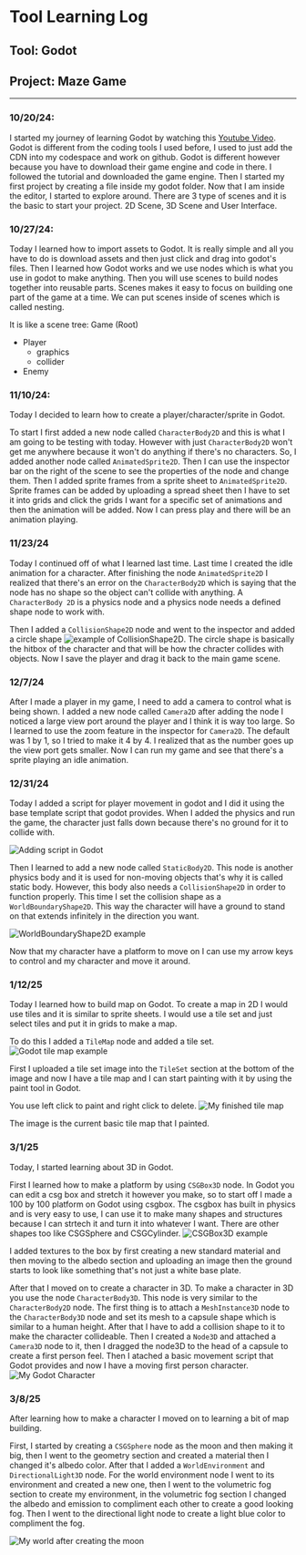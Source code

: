 # Tool Learning Log

## Tool: **Godot**

## Project: **Maze Game**

---

### 10/20/24:
I started my journey of learning Godot by watching this [Youtube Video](https://www.youtube.com/watch?v=LOhfqjmasi0). Godot is different from the coding tools I used before, I used to just add the CDN into my codespace and work on github. Godot is different however because you have to download their game engine and code in there. I followed the tutorial and downloaded the game engine. Then I started my first project by creating a file inside my godot folder. Now that I am inside the editor, I started to explore around. There are 3 type of scenes and it is the basic to start your project. 2D Scene, 3D Scene and User Interface.

### 10/27/24:
Today I learned how to import assets to Godot. It is really simple and all you have to do is download assets and then just click and drag into godot's files. Then I learned how Godot works and we use nodes which is what you use in godot to make anything. Then you will use scenes to build nodes together into reusable parts. Scenes makes it easy to focus on building one part of the game at a time. We can put scenes inside of scenes which is called nesting.

It is like a scene tree:
Game (Root)
* Player
    * graphics
    * collider
* Enemy



### 11/10/24:
Today I decided to learn how to create a player/character/sprite in Godot.

To start I first added a new node called `CharacterBody2D` and this is what I am going to be testing with today. However with just `CharacterBody2D` won't get me anywhere because it won't do anything if there's no characters. So, I added another node called `AnimatedSprite2D`. Then I can use the inspector bar on the right of the scene to see the properties of the node and change them. Then I added sprite frames from a sprite sheet to `AnimatedSprite2D`. Sprite frames can be added by uploading a spread sheet then I have to set it into grids and click the grids I want for a specific set of animations and then the animation will be added. Now I can press play and there will be an animation playing.


### 11/23/24
Today I continued off of what I learned last time. Last time I created the idle animation for a character. After finishing the node `AnimatedSprite2D` I realized that there's an error on the `CharacterBody2D` which is saying that the node has no shape so the object can't collide with anything. A `CharacterBody 2D` is a physics node and a physics node needs a defined shape node to work with.

Then I added a `CollisionShape2D` node and went to the inspector and added a circle shape ![example of CollisionShape2D](godot-collisionshape2D.png). The circle shape is basically the hitbox of the character and that will be how the chracter collides with objects. Now I save the player and drag it back to the main game scene.

### 12/7/24
After I made a player in my game, I need to add a camera to control what is being shown. I added a new node called `Camera2D` after adding the node I noticed a large view port around the player and I think it is way too large. So I learned to use the zoom feature in the inspector for `Camera2D`. The default was 1 by 1, so I tried to make it 4 by 4. I realized that as the number goes up the view port gets smaller. Now I can run my game and see that there's a sprite playing an idle animation.

### 12/31/24
Today I added a script for player movement in godot and I did it using the base template script that godot provides. When I added the physics and run the game, the character just falls down because there's no ground for it to collide with.

![Adding script in Godot](godot-script.png)

Then I learned to add a new node called `StaticBody2D`. This node is another physics body and it is used for non-moving objects that's why it is called static body. However, this body also needs a `CollisionShape2D` in order to function properly. This time I set the collision shape as a `WorldBoundaryShape2D`. This way the character will have a ground to stand on that extends infinitely in the direction you want.

![WorldBoundaryShape2D example](worldboundary2d.png)


Now that my character have a platform to move on I can use my arrow keys to control and my character and move it around.

### 1/12/25
Today I learned how to build map on Godot. To create a map in 2D I would use tiles and it is similar to sprite sheets. I would use a tile set and just select tiles and put it in grids to make a map.

To do this I added a `TileMap` node and added a tile set.
![Godot tile map example](godot-tilemap.png)

First I uploaded a tile set image into the `TileSet` section at the bottom of the image and now I have a tile map and I can start painting with it by using the paint tool in Godot.

You use left click to paint and right click to delete.
![My finished tile map](godot-finished-map.png)

The image is the current basic tile map that I painted.

### 3/1/25
Today, I started learning about 3D in Godot.

First I learned how to make a platform by using `CSGBox3D` node. In Godot you can edit a csg box and stretch it however you make, so to start off I made a 100 by 100 platform on Godot using csgbox. The csgbox has built in physics and is very easy to use, I can use it to make many shapes and structures because I can strtech it and turn it into whatever I want. There are other shapes too like CSGSphere and CSGCylinder.
![CSGBox3D example](csgbox3d.png)

I added textures to the box by first creating a new standard material and then moving to the albedo section and uploading an image then the ground starts to look like something that's not just a white base plate.

After that I moved on to create a character in 3D. To make a character in 3D you use the node `CharacterBody3D`. This node is very similar to the `CharacterBody2D` node. The first thing is to attach a `MeshInstance3D` node to the `CharacterBody3D` node and set its mesh to a capsule shape which is similar to a human height. After that I have to add a collision shape to it to make the character collideable. Then I created a `Node3D` and attached a `Camera3D` node to it, then I dragged the node3D to the head of a capsule to create a first person feel. Then I atached a basic movement script that Godot provides and now I have a moving first person character.
![My Godot Character](godot-character3D.png)


### 3/8/25
After learning how to make a character I moved on to learning a bit of map building.

First, I started by creating a `CSGSphere` node as the moon and then making it big, then I went to the geometry section and created a material then I changed it's albedo color. After that I added a `WorldEnvironment` and `DirectionalLight3D` node. For the world environment node I went to its environment and created a new one, then I went to the volumetric fog section to create my environment, in the volumetric fog section I changed the albedo and emission to compliment each other to create a good looking fog. Then I went to the directional light node to create a light blue color to compliment the fog.

![My world after creating the moon](world-environment.png)




<!--
* Links you used today (websites, videos, etc)
* Things you tried, progress you made, etc
* Challenges, a-ha moments, etc
* Questions you still have
* What you're going to try next
-->
